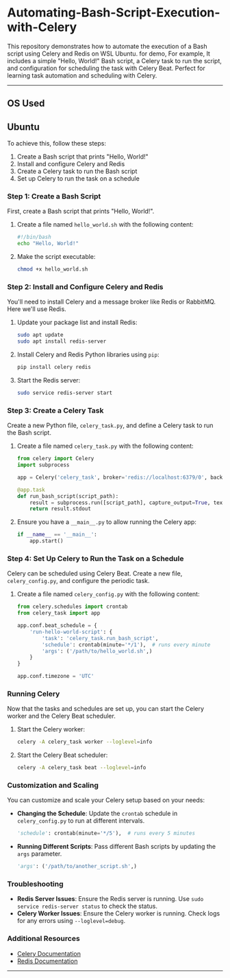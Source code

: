 # Automating-Bash-Script-Execution-with-Celery
This repository demonstrates how to automate the execution of a Bash script using Celery and Redis on WSL Ubuntu. for demo, For example, It includes a simple "Hello, World!" Bash script, a Celery task to run the script, and configuration for scheduling the task with Celery Beat. Perfect for learning task automation and scheduling with Celery.

---

## OS Used

Ubuntu
---

To achieve this, follow these steps:

1. Create a Bash script that prints "Hello, World!"
2. Install and configure Celery and Redis
3. Create a Celery task to run the Bash script
4. Set up Celery to run the task on a schedule

### Step 1: Create a Bash Script

First, create a Bash script that prints "Hello, World!".

1. Create a file named `hello_world.sh` with the following content:

    ```bash
    #!/bin/bash
    echo "Hello, World!"
    ```

2. Make the script executable:

    ```bash
    chmod +x hello_world.sh
    ```

### Step 2: Install and Configure Celery and Redis

You'll need to install Celery and a message broker like Redis or RabbitMQ. Here we'll use Redis.

1. Update your package list and install Redis:

    ```bash
    sudo apt update
    sudo apt install redis-server
    ```

2. Install Celery and Redis Python libraries using `pip`:

    ```bash
    pip install celery redis
    ```

3. Start the Redis server:

    ```bash
    sudo service redis-server start
    ```

### Step 3: Create a Celery Task

Create a new Python file, `celery_task.py`, and define a Celery task to run the Bash script.

1. Create a file named `celery_task.py` with the following content:

    ```python
    from celery import Celery
    import subprocess

    app = Celery('celery_task', broker='redis://localhost:6379/0', backend='redis://localhost:6379/0')

    @app.task
    def run_bash_script(script_path):
        result = subprocess.run([script_path], capture_output=True, text=True)
        return result.stdout
    ```

2. Ensure you have a `__main__.py` to allow running the Celery app:

    ```python
    if __name__ == '__main__':
        app.start()
    ```

### Step 4: Set Up Celery to Run the Task on a Schedule

Celery can be scheduled using Celery Beat. Create a new file, `celery_config.py`, and configure the periodic task.

1. Create a file named `celery_config.py` with the following content:

    ```python
    from celery.schedules import crontab
    from celery_task import app

    app.conf.beat_schedule = {
        'run-hello-world-script': {
            'task': 'celery_task.run_bash_script',
            'schedule': crontab(minute='*/1'),  # runs every minute
            'args': ('/path/to/hello_world.sh',)
        }
    }

    app.conf.timezone = 'UTC'
    ```

### Running Celery

Now that the tasks and schedules are set up, you can start the Celery worker and the Celery Beat scheduler.

1. Start the Celery worker:

    ```bash
    celery -A celery_task worker --loglevel=info
    ```

2. Start the Celery Beat scheduler:

    ```bash
    celery -A celery_task beat --loglevel=info
    ```

### Customization and Scaling

You can customize and scale your Celery setup based on your needs:

- **Changing the Schedule**: Update the `crontab` schedule in `celery_config.py` to run at different intervals.

    ```python
    'schedule': crontab(minute='*/5'),  # runs every 5 minutes
    ```

- **Running Different Scripts**: Pass different Bash scripts by updating the `args` parameter.

    ```python
    'args': ('/path/to/another_script.sh',)
    ```


### Troubleshooting

- **Redis Server Issues**: Ensure the Redis server is running. Use `sudo service redis-server status` to check the status.
- **Celery Worker Issues**: Ensure the Celery worker is running. Check logs for any errors using `--loglevel=debug`.

### Additional Resources

- [Celery Documentation](https://docs.celeryproject.org/en/stable/)
- [Redis Documentation](https://redis.io/documentation)

---
